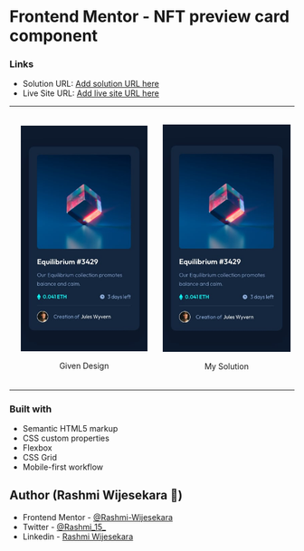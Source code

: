 # Frontend Mentor - NFT preview card component

### Links

- Solution URL: [Add solution URL here](https://your-solution-url.com)
- Live Site URL: [Add live site URL here](https://your-live-site-url.com)

<!--
## My Solution
(screenshot)

https://github.com/Rashmi-Wijesekara/nft-preview-card-component/blob/main/design/mobile-design.jpg
-->

<table align= "center">
	<td style= "padding: 20px;">   	
<p align="center">
	<img src="https://github.com/Rashmi-Wijesekara/nft-preview-card-component/blob/main/design/mobile-design.jpg" width= "300px"/>
		<p align="center">
			Given Design
		</p>
</p>	
  	</td>
  	<td>  	
<p align="center">
	<img src="https://github.com/Rashmi-Wijesekara/nft-preview-card-component/blob/main/design/mobile-design.jpg" width= "300px"/>
</p>	
	<p align="center">
			My Solution
		</p>
  	</td>
</table>  

### Built with

- Semantic HTML5 markup
- CSS custom properties
- Flexbox
- CSS Grid
- Mobile-first workflow

## Author (Rashmi Wijesekara 🙂)

- Frontend Mentor	- [@Rashmi-Wijesekara](https://www.frontendmentor.io/profile/Rashmi-Wijesekara)
- Twitter			- [@Rashmi_15_](https://twitter.com/Rashmi_15_)
- Linkedin       	- [Rashmi Wijesekara](https://www.linkedin.com/in/rashmi-wijesekara-a1a1881b3/)		
